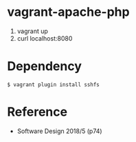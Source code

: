 # vagrant-apache-php

1. vagrant up
2. curl localhost:8080

# Dependency

```
$ vagrant plugin install sshfs
```

# Reference
* Software Design 2018/5 (p74)

